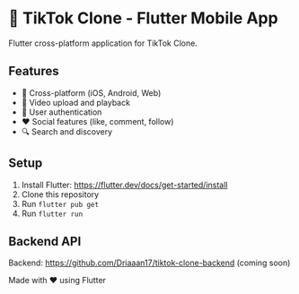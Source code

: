# 🎵 TikTok Clone - Flutter Mobile App

Flutter cross-platform application for TikTok Clone.

## Features
- 📱 Cross-platform (iOS, Android, Web)
- 🎥 Video upload and playback
- 👥 User authentication
- ❤️ Social features (like, comment, follow)
- 🔍 Search and discovery

## Setup
1. Install Flutter: https://flutter.dev/docs/get-started/install
2. Clone this repository
3. Run `flutter pub get`
4. Run `flutter run`

## Backend API
Backend: https://github.com/Driaaan17/tiktok-clone-backend (coming soon)

Made with ❤️ using Flutter
